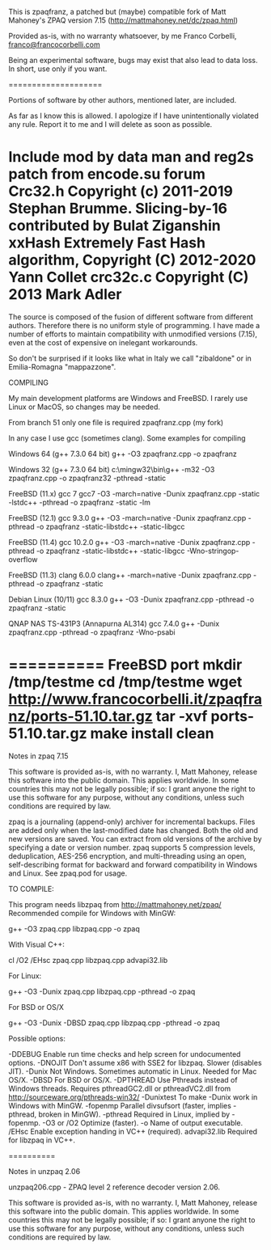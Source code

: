 This is zpaqfranz, a patched  but (maybe) compatible fork of 
Matt Mahoney's ZPAQ version 7.15 
(http://mattmahoney.net/dc/zpaq.html)

Provided as-is, with no warranty whatsoever, by me
Franco Corbelli, franco@francocorbelli.com

Being an experimental software, bugs may exist that also lead to data loss.
In short, use only if you want.

====================

Portions of software by other authors, mentioned later, are included.

As far as I know this is allowed.
I apologize if I have unintentionally violated any rule.
Report it to me and I will delete as soon as possible.

Include mod by data man and reg2s patch from encode.su forum
Crc32.h   Copyright (c) 2011-2019 Stephan Brumme. 
Slicing-by-16 contributed by Bulat Ziganshin
xxHash    Extremely Fast Hash algorithm, Copyright (C) 2012-2020 Yann Collet
crc32c.c  Copyright (C) 2013 Mark Adler
===================

The source is composed of the fusion of different software from different authors. 
Therefore there is no uniform style of programming.
I have made a number of efforts to maintain compatibility 
with unmodified versions (7.15), 
even at the cost of expensive on inelegant workarounds.

So don't be surprised if it looks like what in Italy we call 
"zibaldone" or in Emilia-Romagna "mappazzone".

COMPILING

My main development platforms are Windows and FreeBSD.
I rarely use Linux or MacOS, so changes may be needed.

From branch 51 only one file is required
zpaqfranz.cpp (my fork)

In any case I use gcc (sometimes clang).
Some examples for compiling

Windows 64 (g++ 7.3.0 64 bit)
g++ -O3  zpaqfranz.cpp -o zpaqfranz 

Windows 32 (g++ 7.3.0 64 bit)
c:\mingw32\bin\g++ -m32 -O3 zpaqfranz.cpp -o zpaqfranz32 -pthread -static

FreeBSD (11.x) gcc 7
gcc7 -O3 -march=native -Dunix zpaqfranz.cpp -static -lstdc++ -pthread -o zpaqfranz -static -lm

FreeBSD (12.1) gcc 9.3.0
g++ -O3 -march=native -Dunix zpaqfranz.cpp  -pthread -o zpaqfranz -static-libstdc++ -static-libgcc

FreeBSD (11.4) gcc 10.2.0
g++ -O3 -march=native -Dunix zpaqfranz.cpp -pthread -o zpaqfranz -static-libstdc++ -static-libgcc -Wno-stringop-overflow

FreeBSD (11.3) clang 6.0.0
clang++ -march=native -Dunix zpaqfranz.cpp -pthread -o zpaqfranz -static

Debian Linux (10/11) gcc 8.3.0
g++ -O3 -Dunix zpaqfranz.cpp -pthread -o zpaqfranz -static

QNAP NAS TS-431P3 (Annapurna AL314) gcc 7.4.0
g++ -Dunix zpaqfranz.cpp -pthread -o zpaqfranz -Wno-psabi

==========
FreeBSD port
mkdir /tmp/testme
cd /tmp/testme
wget http://www.francocorbelli.it/zpaqfranz/ports-51.10.tar.gz
tar -xvf ports-51.10.tar.gz
make install clean
==========

Notes in zpaq 7.15

  This software is provided as-is, with no warranty.
  I, Matt Mahoney, release this software into
  the public domain.   This applies worldwide.
  In some countries this may not be legally possible; if so:
  I grant anyone the right to use this software for any purpose,
  without any conditions, unless such conditions are required by law.

zpaq is a journaling (append-only) archiver for incremental backups.
Files are added only when the last-modified date has changed. Both the old
and new versions are saved. You can extract from old versions of the
archive by specifying a date or version number. zpaq supports 5
compression levels, deduplication, AES-256 encryption, and multi-threading
using an open, self-describing format for backward and forward
compatibility in Windows and Linux. See zpaq.pod for usage.

TO COMPILE:

This program needs libzpaq from http://mattmahoney.net/zpaq/
Recommended compile for Windows with MinGW:

  g++ -O3 zpaq.cpp libzpaq.cpp -o zpaq

With Visual C++:

  cl /O2 /EHsc zpaq.cpp libzpaq.cpp advapi32.lib

For Linux:

  g++ -O3 -Dunix zpaq.cpp libzpaq.cpp -pthread -o zpaq

For BSD or OS/X

  g++ -O3 -Dunix -DBSD zpaq.cpp libzpaq.cpp -pthread -o zpaq

Possible options:

  -DDEBUG    Enable run time checks and help screen for undocumented options.
  -DNOJIT    Don't assume x86 with SSE2 for libzpaq. Slower (disables JIT).
  -Dunix     Not Windows. Sometimes automatic in Linux. Needed for Mac OS/X.
  -DBSD      For BSD or OS/X.
  -DPTHREAD  Use Pthreads instead of Windows threads. Requires pthreadGC2.dll
             or pthreadVC2.dll from http://sourceware.org/pthreads-win32/
  -Dunixtest To make -Dunix work in Windows with MinGW.
  -fopenmp   Parallel divsufsort (faster, implies -pthread, broken in MinGW).
  -pthread   Required in Linux, implied by -fopenmp.
  -O3 or /O2 Optimize (faster).
  -o         Name of output executable.
  /EHsc      Enable exception handing in VC++ (required).
  advapi32.lib  Required for libzpaq in VC++.


==========

Notes in unzpaq 2.06

unzpaq206.cpp - ZPAQ level 2 reference decoder version 2.06.

  This software is provided as-is, with no warranty.
  I, Matt Mahoney, release this software into
  the public domain.   This applies worldwide.
  In some countries this may not be legally possible; if so:
  I grant anyone the right to use this software for any purpose,
  without any conditions, unless such conditions are required by law.

 
